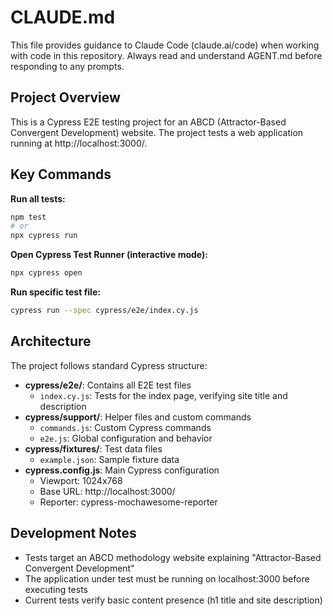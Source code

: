 # CLAUDE.md

This file provides guidance to Claude Code (claude.ai/code) when working with code in this repository.
Always read and understand AGENT.md before responding to any prompts.

## Project Overview

This is a Cypress E2E testing project for an ABCD (Attractor-Based Convergent Development) website. The project tests a web application running at http://localhost:3000/.

## Key Commands

**Run all tests:**

```bash
npm test
# or
npx cypress run
```

**Open Cypress Test Runner (interactive mode):**

```bash
npx cypress open
```

**Run specific test file:**

```bash
cypress run --spec cypress/e2e/index.cy.js
```

## Architecture

The project follows standard Cypress structure:

- **cypress/e2e/**: Contains all E2E test files
  - `index.cy.js`: Tests for the index page, verifying site title and description
- **cypress/support/**: Helper files and custom commands
  - `commands.js`: Custom Cypress commands
  - `e2e.js`: Global configuration and behavior
- **cypress/fixtures/**: Test data files
  - `example.json`: Sample fixture data
- **cypress.config.js**: Main Cypress configuration
  - Viewport: 1024x768
  - Base URL: http://localhost:3000/
  - Reporter: cypress-mochawesome-reporter

## Development Notes

- Tests target an ABCD methodology website explaining "Attractor-Based Convergent Development"
- The application under test must be running on localhost:3000 before executing tests
- Current tests verify basic content presence (h1 title and site description)
